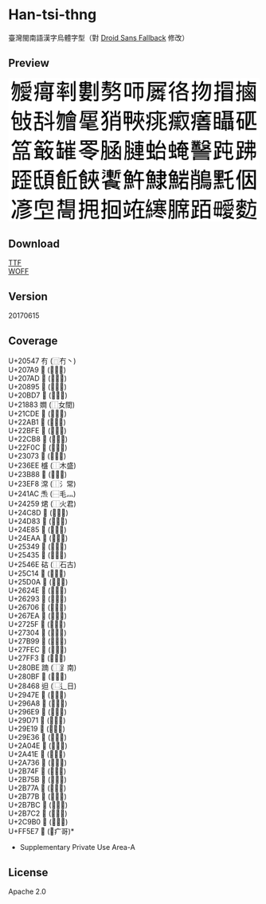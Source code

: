 # Han-tsi-thng

臺灣閩南語漢字烏體字型（對 [Droid Sans Fallback](https://github.com/android/platform_frameworks_base/tree/master/data/fonts) 修改）

## Preview
![Han-tsi-thng](https://raw.githubusercontent.com/glll4678/Han-tsi-thng/master/Han-tsi-thng.png)

## Download
[TTF](https://github.com/glll4678/Han-tsi-thng/raw/master/Han-tsi-thng.ttf)  
[WOFF](https://github.com/glll4678/Han-tsi-thng/raw/master/Han-tsi-thng.woff)

## Version
20170615

## Coverage
U+20547 𠕇 (⿵冇丶)  
U+207A9 𠞩 (⿰率刂)  
U+207AD 𠞭 (⿰婁刂)  
U+20895 𠢕 (⿱敖力)  
U+20BD7 𠯗 (⿰口帀)  
U+21883 𡢃 (⿰女間)  
U+21CDE 𡳞 (⿸尸粦)  
U+22AB1 𢪱 (⿰扌勿)  
U+22BFE 𢯾 (⿰扌冒)  
U+22CB8 𢲸 (⿰扌鹵)  
U+22F0C 𢼌 (⿰包攴)  
U+23073 𣁳 (⿰舌斗)  
U+236EE 𣛮 (⿰木盛)  
U+23B88 𣮈 (⿱屈毛)  
U+23EF8 𣻸 (⿰氵常)  
U+241AC 𤆬 (⿱毛灬)  
U+24259 𤉙 (⿰火君)  
U+24C8D 𤲍 (⿰甲夾)  
U+24D83 𤶃 (⿸疒兆)  
U+24E85 𤺅 (⿸疒𠭥)  
U+24EAA 𤺪 (⿸疒善)  
U+25349 𥍉 (⿰目聶)  
U+25435 𥐵 (⿰石匹)  
U+2546E 𥑮 (⿰石古)  
U+25C14 𥰔 (⿱𥫗品)  
U+25D0A 𥴊 (⿱𥫗敢)  
U+2624E 𦉎 (⿰缶崔)  
U+26293 𦊓 (⿱罒令)  
U+26706 𦜆 (⿰月函)  
U+267EA 𦟪 (⿰月連)  
U+2725F 𧉟 (⿰虫台)  
U+27304 𧌄 (⿰虫奄)  
U+27B99 𧮙 (⿱𣫞言)  
U+27FEC 𧿬 (⿰⻊屯)  
U+27FF3 𧿳 (⿰⻊弗)  
U+280BE 𨂾 (⿰⻊南)  
U+280BF 𨂿 (⿰⻊歪)  
U+28468 𨑨 (⿺辶日)  
U+2947E 𩑾 (⿰氐頁)  
U+296A8 𩚨 (⿰飠丘)  
U+296E9 𩛩 (⿰飠夾)  
U+29D71 𩵱 (⿰魚午)  
U+29E19 𩸙 (⿰魚隶)  
U+29E36 𩸶 (⿰魚岩)  
U+2A04E 𪁎 (⿰肖鳥)  
U+2A41E 𪐞 (⿰黑乇)  
U+2A736 𪜶 (⿰亻因)  
U+2B74F 𫝏 (⿰冫彥)  
U+2B75B 𫝛 (⿱相同)  
U+2B77A 𫝺 (⿰扌甩)  
U+2B77B 𫝻 (⿰扌回)  
U+2B7BC 𫞼 (⿰立在)  
U+2B7C2 𫟂 (⿰糹寒)  
U+2C9B0 𬦰 (⿰⻊百)  
U+FF5E7 󿗧 (⿸疒哥)*  

* Supplementary Private Use Area-A

## License

Apache 2.0

